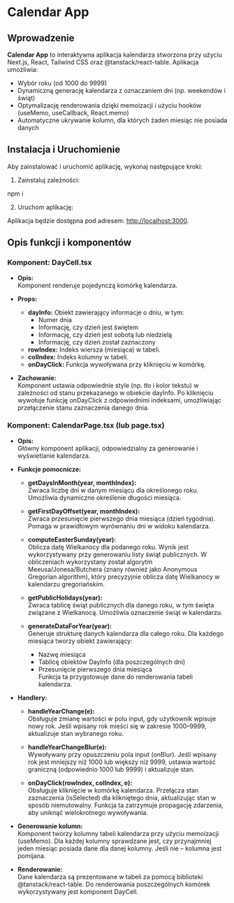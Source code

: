 # Calendar App

## Wprowadzenie

**Calendar App** to interaktywna aplikacja kalendarza stworzona przy użyciu Next.js, React, Tailwind CSS oraz @tanstack/react-table. Aplikacja umożliwia:

- Wybór roku (od 1000 do 9999)
- Dynamiczną generację kalendarza z oznaczaniem dni (np. weekendów i świąt)
- Optymalizację renderowania dzięki memoizacji i użyciu hooków (useMemo, useCallback, React.memo)
- Automatyczne ukrywanie kolumn, dla których żaden miesiąc nie posiada danych

## Instalacja i Uruchomienie

Aby zainstalować i uruchomić aplikację, wykonaj następujące kroki:

1. Zainstaluj zależności:

npm i

2. Uruchom aplikację:

Aplikacja będzie dostępna pod adresem: [http://localhost:3000](http://localhost:3000).


## Opis funkcji i komponentów

### Komponent: DayCell.tsx

- **Opis:**  
  Komponent renderuje pojedynczą komórkę kalendarza.

- **Props:**
  - **dayInfo:** Obiekt zawierający informacje o dniu, w tym:
    - Numer dnia
    - Informację, czy dzień jest świętem
    - Informację, czy dzień jest sobotą lub niedzielą
    - Informację, czy dzień został zaznaczony
  - **rowIndex:** Indeks wiersza (miesiąca) w tabeli.
  - **colIndex:** Indeks kolumny w tabeli.
  - **onDayClick:** Funkcja wywoływana przy kliknięciu w komórkę.

- **Zachowanie:**  
  Komponent ustawia odpowiednie style (np. tło i kolor tekstu) w zależności od stanu przekazanego w obiekcie dayInfo. Po kliknięciu wywołuje funkcję onDayClick z odpowiednimi indeksami, umożliwiając przełączenie stanu zaznaczenia danego dnia.

### Komponent: CalendarPage.tsx (lub page.tsx)

- **Opis:**  
  Główny komponent aplikacji, odpowiedzialny za generowanie i wyświetlanie kalendarza.

- **Funkcje pomocnicze:**

  - **getDaysInMonth(year, monthIndex):**  
    Zwraca liczbę dni w danym miesiącu dla określonego roku. Umożliwia dynamiczne określenie długości miesiąca.

  - **getFirstDayOffset(year, monthIndex):**  
    Zwraca przesunięcie pierwszego dnia miesiąca (dzień tygodnia). Pomaga w prawidłowym wyrównaniu dni w widoku kalendarza.

  - **computeEasterSunday(year):**  
    Oblicza datę Wielkanocy dla podanego roku. Wynik jest wykorzystywany przy generowaniu listy świąt publicznych.
    W obliczeniach wykorzystany został algorytm Meeusa/Jonesa/Butchera (znany również jako Anonymous Gregorian algorithm), który precyzyjnie oblicza datę Wielkanocy w kalendarzu gregoriańskim.

  - **getPublicHolidays(year):**  
    Zwraca tablicę świąt publicznych dla danego roku, w tym święta związane z Wielkanocą. Umożliwia oznaczenie świąt w kalendarzu.

  - **generateDataForYear(year):**  
    Generuje strukturę danych kalendarza dla całego roku. Dla każdego miesiąca tworzy obiekt zawierający:
    - Nazwę miesiąca
    - Tablicę obiektów DayInfo (dla poszczególnych dni)
    - Przesunięcie pierwszego dnia miesiąca  
    Funkcja ta przygotowuje dane do renderowania tabeli kalendarza.

- **Handlery:**

  - **handleYearChange(e):**  
    Obsługuje zmianę wartości w polu input, gdy użytkownik wpisuje nowy rok. Jeśli wpisany rok mieści się w zakresie 1000–9999, aktualizuje stan wybranego roku.

  - **handleYearChangeBlur(e):**  
    Wywoływany przy opuszczeniu pola input (onBlur). Jeśli wpisany rok jest mniejszy niż 1000 lub większy niż 9999, ustawia wartość graniczną (odpowiednio 1000 lub 9999) i aktualizuje stan.

  - **onDayClick(rowIndex, colIndex, e):**  
    Obsługuje kliknięcie w komórkę kalendarza. Przełącza stan zaznaczenia (isSelected) dla klikniętego dnia, aktualizując stan w sposób niemutowalny. Funkcja ta zatrzymuje propagację zdarzenia, aby uniknąć wielokrotnego wywoływania.

- **Generowanie kolumn:**  
  Komponent tworzy kolumny tabeli kalendarza przy użyciu memoizacji (useMemo). Dla każdej kolumny sprawdzane jest, czy przynajmniej jeden miesiąc posiada dane dla danej kolumny. Jeśli nie – kolumna jest pomijana.

- **Renderowanie:**  
  Dane kalendarza są prezentowane w tabeli za pomocą biblioteki @tanstack/react-table. Do renderowania poszczególnych komórek wykorzystywany jest komponent DayCell.

